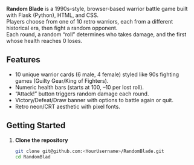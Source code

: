 **Random Blade** is a 1990s-style, browser-based warrior battle game built with Flask (Python), HTML, and CSS.  
Players choose from one of 10 retro warriors, each from a different historical era, then fight a random opponent.  
Each round, a random “roll” determines who takes damage, and the first whose health reaches 0 loses.

## Features
- 10 unique warrior cards (6 male, 4 female) styled like 90s fighting games (Guilty Gear/King of Fighters).  
- Numeric health bars (starts at 100, –10 per lost roll).  
- “Attack!” button triggers random damage each round.  
- Victory/Defeat/Draw banner with options to battle again or quit.  
- Retro neon/CRT aesthetic with pixel fonts.

## Getting Started

1. **Clone the repository**  
   ```bash
   git clone git@github.com:<YourUsername>/RandomBlade.git
   cd RandomBlad
